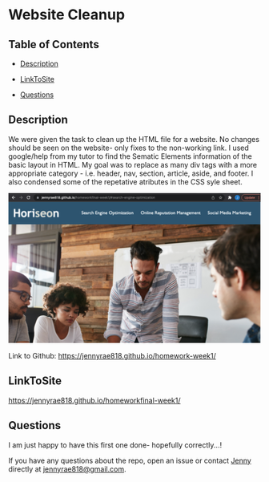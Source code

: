 # Website Cleanup
## <Project Homework1- Website Cleanup>

## Table of Contents 

* [Description](#description)

* [LinkToSite](#LinkToSite)

* [Questions](#questions)

## Description

We were given the task to clean up the HTML file for a website. No changes should be seen on the website- only fixes to the non-working link. I used google/help from my tutor to find the Sematic Elements information of the basic layout in HTML. My goal was to replace as many div tags with a more appropriate category - i.e. header, nav, section, article, aside, and footer. I also condensed some of the repetative atributes in the CSS syle sheet. 


![Screen Shot 2021-12-18 at 3 05 12 PM](Screenshot-1.png)

Link to Github: https://jennyrae818.github.io/homework-week1/


## LinkToSite
https://jennyrae818.github.io/homeworkfinal-week1/


## Questions
I am just happy to have this first one done- hopefully correctly...! 

If you have any questions about the repo, open an issue or contact [Jenny](undefined) directly at jennyrae818@gmail.com.